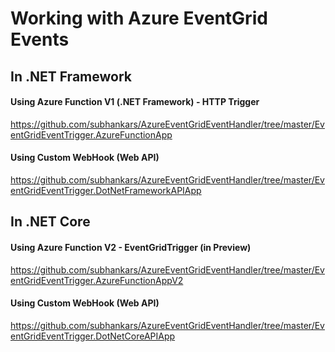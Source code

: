 # Working with Azure EventGrid Events

## In .NET Framework
#### Using Azure Function V1 (.NET Framework) - HTTP Trigger
https://github.com/subhankars/AzureEventGridEventHandler/tree/master/EventGridEventTrigger.AzureFunctionApp

#### Using Custom WebHook (Web API)
https://github.com/subhankars/AzureEventGridEventHandler/tree/master/EventGridEventTrigger.DotNetFrameworkAPIApp


## In .NET Core
#### Using Azure Function V2 - EventGridTrigger (in Preview)
https://github.com/subhankars/AzureEventGridEventHandler/tree/master/EventGridEventTrigger.AzureFunctionAppV2

#### Using Custom WebHook (Web API)
https://github.com/subhankars/AzureEventGridEventHandler/tree/master/EventGridEventTrigger.DotNetCoreAPIApp
